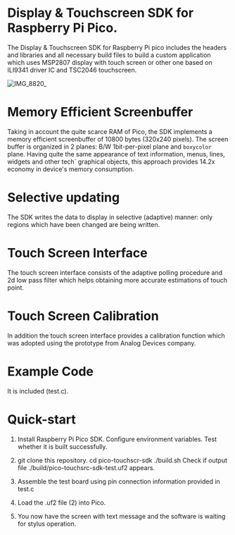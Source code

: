 # Display & Touchscreen SDK for Raspberry Pi Pico.

The Display & Touchscreen SDK for Raspberry Pi pico includes the headers and 
libraries and all necessary build files to build a custom application which
uses MSP2807 display with touch screen or other one based on ILI9341 driver 
IC and TSC2046 touchscreen.

![IMG_8820_](https://user-images.githubusercontent.com/47501785/217345382-35092e75-2a11-4d2f-9d79-4ed864db24b8.jpg)


# Memory Efficient Screenbuffer

Taking in account the quite scarce RAM of Pico, the SDK implements a memory
efficient screenbuffer of 10800 bytes (320x240 pixels). The screen buffer
is organized in 2 planes: B/W 1bit-per-pixel plane and `boxycolor` plane.
Having quite the same appearance of text information, menus, lines, widgets
and other tech` graphical objects, this approach provides 14.2x economy in
device's memory consumption.

# Selective updating

The SDK writes the data to display in selective (adaptive) manner: only
regions which have been changed are being written.

# Touch Screen Interface

The touch screen interface consists of the adaptive polling procedure and
2d low pass filter which helps obtaining more accurate estimations of
touch point.

# Touch Screen Calibration

In addition the touch screen interface provides a calibration function which
was adopted using the prototype from Analog Devices company.

# Example Code

It is included (test.c).

# Quick-start

1. Install Raspberry Pi Pico SDK. Configure environment variables. Test
whether it is built successfully.

2. git clone this repository.
cd pico-touchscr-sdk
./build.sh
Check if output file ./build/pico-touchsrc-sdk-test.uf2 appears.

3. Assemble the test board using pin connection information provided in test.c

4. Load the .uf2 file (2) into Pico.

5. You now have the screen with text message and the software is waiting for
stylus operation.


